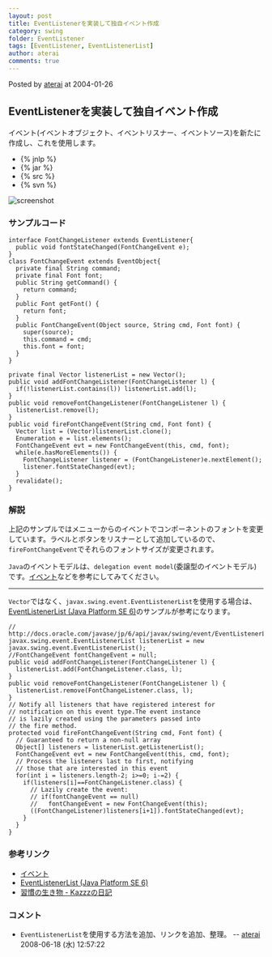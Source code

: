 ```yaml
---
layout: post
title: EventListenerを実装して独自イベント作成
category: swing
folder: EventListener
tags: [EventListener, EventListenerList]
author: aterai
comments: true
---
```


Posted by [aterai](http://terai.xrea.jp/aterai.html) at 2004-01-26

## EventListenerを実装して独自イベント作成
イベント(イベントオブジェクト、イベントリスナー、イベントソース)を新たに作成し、これを使用します。

- {% jnlp %}
- {% jar %}
- {% src %}
- {% svn %}

<!-- dummy comment line for breaking list -->

![screenshot](https://lh4.googleusercontent.com/_9Z4BYR88imo/TQTMNwgwo5I/AAAAAAAAAY0/lpZGrcgRE8g/s800/EventListener.png)

### サンプルコード
<pre class="prettyprint"><code>interface FontChangeListener extends EventListener{
  public void fontStateChanged(FontChangeEvent e);
}
class FontChangeEvent extends EventObject{
  private final String command;
  private final Font font;
  public String getCommand() {
    return command;
  }
  public Font getFont() {
    return font;
  }
  public FontChangeEvent(Object source, String cmd, Font font) {
    super(source);
    this.command = cmd;
    this.font = font;
  }
}
</code></pre>
<pre class="prettyprint"><code>private final Vector listenerList = new Vector();
public void addFontChangeListener(FontChangeListener l) {
  if(!listenerList.contains(l)) listenerList.add(l);
}
public void removeFontChangeListener(FontChangeListener l) {
  listenerList.remove(l);
}
public void fireFontChangeEvent(String cmd, Font font) {
  Vector list = (Vector)listenerList.clone();
  Enumeration e = list.elements();
  FontChangeEvent evt = new FontChangeEvent(this, cmd, font);
  while(e.hasMoreElements()) {
    FontChangeListener listener = (FontChangeListener)e.nextElement();
    listener.fontStateChanged(evt);
  }
  revalidate();
}
</code></pre>

### 解説
上記のサンプルではメニューからのイベントでコンポーネントのフォントを変更しています。ラベルとボタンをリスナーとして追加しているので、`fireFontChangeEvent`でそれらのフォントサイズが変更されます。

`Java`のイベントモデルは、`delegation event model`(委譲型のイベントモデル)です。[イベント](http://www.asahi-net.or.jp/~dp8t-asm/java/tips/Event.html)などを参考にしてみてください。

- - - -
`Vector`ではなく、`javax.swing.event.EventListenerList`を使用する場合は、[EventListenerList (Java Platform SE 6)](http://docs.oracle.com/javase/jp/6/api/javax/swing/event/EventListenerList.html)のサンプルが参考になります。

<pre class="prettyprint"><code>// http://docs.oracle.com/javase/jp/6/api/javax/swing/event/EventListenerList.html
javax.swing.event.EventListenerList listenerList = new javax.swing.event.EventListenerList();
//FontChangeEvent fontChangeEvent = null;
public void addFontChangeListener(FontChangeListener l) {
  listenerList.add(FontChangeListener.class, l);
}
public void removeFontChangeListener(FontChangeListener l) {
  listenerList.remove(FontChangeListener.class, l);
}
// Notify all listeners that have registered interest for
// notification on this event type.The event instance
// is lazily created using the parameters passed into
// the fire method.
protected void fireFontChangeEvent(String cmd, Font font) {
  // Guaranteed to return a non-null array
  Object[] listeners = listenerList.getListenerList();
  FontChangeEvent evt = new FontChangeEvent(this, cmd, font);
  // Process the listeners last to first, notifying
  // those that are interested in this event
  for(int i = listeners.length-2; i&gt;=0; i-=2) {
    if(listeners[i]==FontChangeListener.class) {
      // Lazily create the event:
      // if(fontChangeEvent == null)
      //   fontChangeEvent = new FontChangeEvent(this);
      ((FontChangeListener)listeners[i+1]).fontStateChanged(evt);
    }
  }
}
</code></pre>

### 参考リンク
- [イベント](http://www.asahi-net.or.jp/~dp8t-asm/java/tips/Event.html)
- [EventListenerList (Java Platform SE 6)](http://docs.oracle.com/javase/jp/6/api/javax/swing/event/EventListenerList.html)
- [習慣の生き物 - Kazzzの日記](http://d.hatena.ne.jp/Kazzz/20080618/p1)

<!-- dummy comment line for breaking list -->

### コメント
- `EventListenerList`を使用する方法を追加、リンクを追加、整理。 -- [aterai](http://terai.xrea.jp/aterai.html) 2008-06-18 (水) 12:57:22

<!-- dummy comment line for breaking list -->

